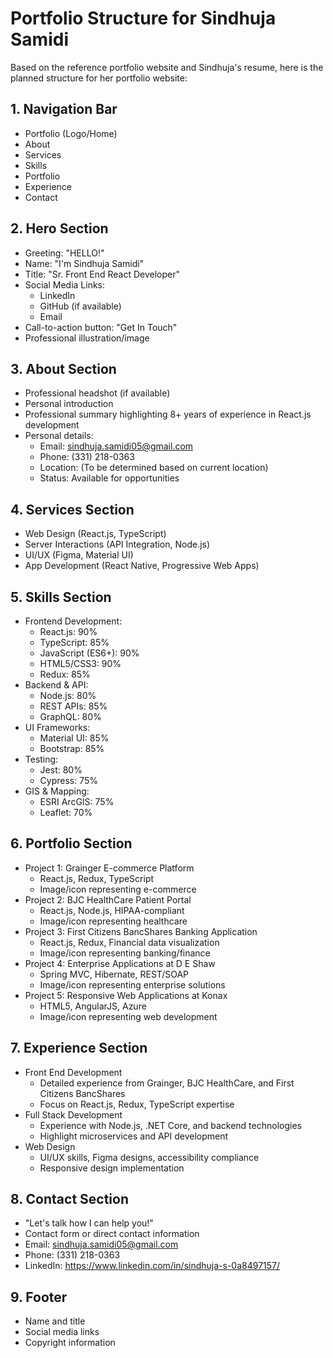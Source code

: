 # Portfolio Structure for Sindhuja Samidi

Based on the reference portfolio website and Sindhuja's resume, here is the planned structure for her portfolio website:

## 1. Navigation Bar
- Portfolio (Logo/Home)
- About
- Services
- Skills
- Portfolio
- Experience
- Contact

## 2. Hero Section
- Greeting: "HELLO!"
- Name: "I'm Sindhuja Samidi"
- Title: "Sr. Front End React Developer"
- Social Media Links:
  - LinkedIn
  - GitHub (if available)
  - Email
- Call-to-action button: "Get In Touch"
- Professional illustration/image

## 3. About Section
- Professional headshot (if available)
- Personal introduction
- Professional summary highlighting 8+ years of experience in React.js development
- Personal details:
  - Email: sindhuja.samidi05@gmail.com
  - Phone: (331) 218-0363
  - Location: (To be determined based on current location)
  - Status: Available for opportunities

## 4. Services Section
- Web Design (React.js, TypeScript)
- Server Interactions (API Integration, Node.js)
- UI/UX (Figma, Material UI)
- App Development (React Native, Progressive Web Apps)

## 5. Skills Section
- Frontend Development:
  - React.js: 90%
  - TypeScript: 85%
  - JavaScript (ES6+): 90%
  - HTML5/CSS3: 90%
  - Redux: 85%
- Backend & API:
  - Node.js: 80%
  - REST APIs: 85%
  - GraphQL: 80%
- UI Frameworks:
  - Material UI: 85%
  - Bootstrap: 85%
- Testing:
  - Jest: 80%
  - Cypress: 75%
- GIS & Mapping:
  - ESRI ArcGIS: 75%
  - Leaflet: 70%

## 6. Portfolio Section
- Project 1: Grainger E-commerce Platform
  - React.js, Redux, TypeScript
  - Image/icon representing e-commerce
- Project 2: BJC HealthCare Patient Portal
  - React.js, Node.js, HIPAA-compliant
  - Image/icon representing healthcare
- Project 3: First Citizens BancShares Banking Application
  - React.js, Redux, Financial data visualization
  - Image/icon representing banking/finance
- Project 4: Enterprise Applications at D E Shaw
  - Spring MVC, Hibernate, REST/SOAP
  - Image/icon representing enterprise solutions
- Project 5: Responsive Web Applications at Konax
  - HTML5, AngularJS, Azure
  - Image/icon representing web development

## 7. Experience Section
- Front End Development
  - Detailed experience from Grainger, BJC HealthCare, and First Citizens BancShares
  - Focus on React.js, Redux, TypeScript expertise
- Full Stack Development
  - Experience with Node.js, .NET Core, and backend technologies
  - Highlight microservices and API development
- Web Design
  - UI/UX skills, Figma designs, accessibility compliance
  - Responsive design implementation

## 8. Contact Section
- "Let's talk how I can help you!"
- Contact form or direct contact information
- Email: sindhuja.samidi05@gmail.com
- Phone: (331) 218-0363
- LinkedIn: https://www.linkedin.com/in/sindhuja-s-0a8497157/

## 9. Footer
- Name and title
- Social media links
- Copyright information
